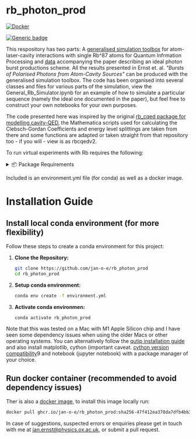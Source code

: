 # rb_photon_prod
[![Docker](https://github.com/jan-o-e/rb_photon_prod/actions/workflows/docker-publish.yml/badge.svg)](https://github.com/jan-o-e/rb_photon_prod/actions/workflows/docker-publish.yml)

[![Generic badge](https://img.shields.io/badge/arXiv-1804.10455-<COLOR>.svg)]([https://arxiv.org/abs/1804.10455)

This respository has two parts: A [generalised simulation toolbox](./Source_Code) for atom-laser-cavity interactions with single Rb^87 atoms for Quantum Infrmation Processing and [data](./Plots) accompanying the paper describing an ideal photon burst productions scheme. All the results presented in Ernst et. al. *"Bursts of Polarised Photons from Atom-Cavity Sources"* can be produced with the generalised simulation toolbox. The code has been organised into several classes and files for various parts of the simulation, view the General_Rb_Simulator.ipynb for an example of how to simulate a particular sequence (namely the ideal one documented in the paper), but feel free to construct your own notebooks for your own purposes.

The code presented here was inspired by the original [rb_cqed package for modelling cavity-QED](https://github.com/tomdbar/rb-cqed), the Mathematica scripts used for calculating the Clebsch-Gordan Coefficients and energy level splittings are taken from there and some functions are adapted or taken straight from that repository too - if you will - view is as rbcqedv2.

To run virtual experiments with Rb requires the following:
<details>
<summary>📦 Package Requirements</summary>
<br>
- qutip==4.7.0
- python==3.6+
- numpy==1.16+
- scipy==1.0+
- matplotlib==1.2.1++
- cython==0.29.20, <3.0.0
- C++ compiler (for mac install the xcode command line tools: xcode-select --install)
- ipython==8+
</details>

Included is an environment.yml file (for conda) as well as a docker image.

# Installation Guide

## Install local conda environment (for more flexibility)

Follow these steps to create a conda environment for this project:

1. **Clone the Repository:**
   ```bash
   git clone https://github.com/jan-o-e/rb_photon_prod
   cd rb_photon_prod
2. **Setup conda environment:**
   ```bash
   conda env create -f environment.yml
3. **Activate conda environmen:**
   ```bash
   conda activate rb_photon_prod

Note that this was tested on a Mac with M1 Apple Silicon chip and I have seen some dependency issues when using the older Macs or other operating systems. You can alternatively follow the [qutip installation guide](https://qutip.org/docs/latest/installation.html) and also install matplotlib, cython (important caveat. [cython version compatibility](https://github.com/qutip/qutip/issues/2198)9 and notebook (jupyter notebook) with a package manager of your choice.

## Run docker container (recommended to avoid dependency issues)

Ther is also a [docker image](https://github.com/jan-o-e/rb_photon_prod/pkgs/container/rb_photon_prod), to install this image locally run:
```bash
docker pull ghcr.io/jan-o-e/rb_photon_prod:sha256-47f412ea378da7dfb4bb31c1768b1b059a945cf902c7dfc4fb64e137da8ae222.sig
```

In case of suggestions, suspected errors or enquiries please get in touch with me at jan.ernst@physics.ox.ac.uk, or submit a pull request.
